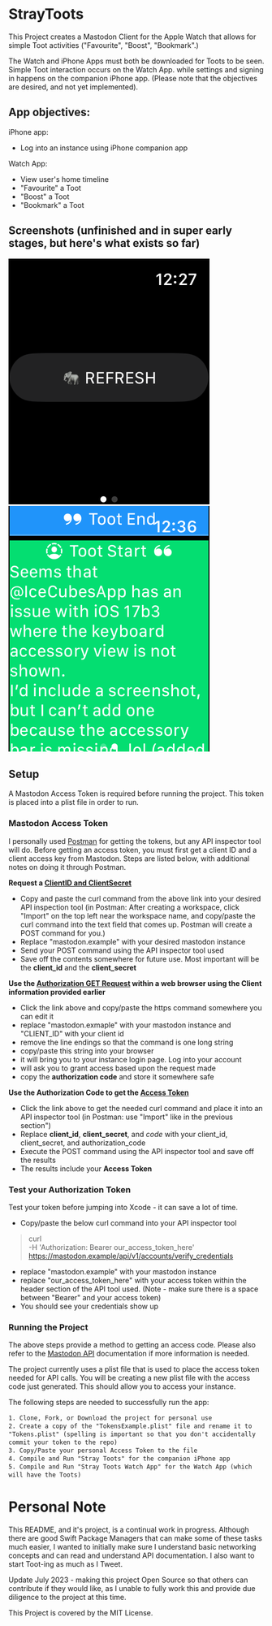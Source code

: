 # StrayToots

This Project creates a Mastodon Client for the Apple Watch that allows for simple Toot activities ("Favourite", "Boost", "Bookmark".) 

The Watch and iPhone Apps must both be downloaded for Toots to be seen. Simple Toot interaction occurs on the Watch App. while settings and signing in happens on the companion iPhone app. (Please note that the objectives are desired, and not yet implemented).

## App objectives:

iPhone app:
- Log into an instance using iPhone companion app

Watch App:
- View user's home timeline
- "Favourite" a Toot
- "Boost" a Toot
- "Bookmark" a Toot

## Screenshots (unfinished and in super early stages, but here's what exists so far)
![Watch Screenshot 1](refresh_img.png)
![Watch Screenshot 2](toot_img.png)


## Setup

A Mastodon Access Token is required before running the project. This token is placed into a plist file in order to run.

### Mastodon Access Token

I personally used [Postman](https://www.postman.com "Postman.com") for getting the tokens, but any API inspector tool will do. Before getting an access token, you must first get a client ID and a client access key from Mastodon. Steps are listed below, with additional notes on doing it through Postman.

**Request a [ClientID and ClientSecret](https://docs.joinmastodon.org/client/token/#app)**
- Copy and paste the curl command from the above link into your desired API inspection tool (in Postman: After creating a workspace, click "Import" on the top left near the workspace name, and copy/paste the curl command into the text field that comes up. Postman will create a POST command for you.)
- Replace "mastodon.example" with your desired mastodon instance
- Send your POST command using the API inspector tool used
- Save off the contents somewhere for future use. Most important will be the **client_id** and the **client_secret**


**Use the [Authorization GET Request](https://docs.joinmastodon.org/client/authorized/#login) within a web browser using the Client information provided earlier**
- Click the link above and copy/paste the https command somewhere you can edit it
- replace "mastodon.exmaple" with your mastodon instance and "CLIENT_ID" with your client id
- remove the line endings so that the command is one long string
- copy/paste this string into your browser
- it will bring you to your instance login page. Log into your account
- will ask you to grant access based upon the request made
- copy the **authorization code** and store it somewhere safe

**Use the Authorization Code to get the [Access Token](https://docs.joinmastodon.org/client/authorized/#token)**
- Click the link above to get the needed curl command and place it into an API inspector tool (in Postman: use "Import" like in the previous section")
- Replace **client_id**, **client_secret**, and *code* with your client_id, client_secret, and authorization_code
- Execute the POST command using the API inspector tool and save off the results
- The results include your **Access Token**

### Test your Authorization Token
Test your token before jumping into Xcode - it can save a lot of time.

- Copy/paste the below curl command into your API inspector tool
> curl \
    -H 'Authorization: Bearer our_access_token_here' \
    https://mastodon.example/api/v1/accounts/verify_credentials
- replace "mastodon.example" with your mastodon instance
- replace "our_access_token_here" with your access token within the header section of the API tool used. (Note - make sure there is a space between "Bearer" and your access token)
- You should see your credentials show up



### Running the Project
The above steps provide a method to getting an access code. Please also refer to the [Mastodon API](https://docs.joinmastodon.org/api/ "Mastodon API") documentation if more information is needed. 

The project currently uses a plist file that is used to place the access token needed for API calls. You will be creating a new plist file with the access code just generated. This should allow you to access your instance.

The following steps are needed to successfully run the app:

    1. Clone, Fork, or Download the project for personal use
    2. Create a copy of the "TokensExample.plist" file and rename it to "Tokens.plist" (spelling is important so that you don't accidentally commit your token to the repo)
    3. Copy/Paste your personal Access Token to the file
    4. Compile and Run "Stray Toots" for the companion iPhone app
    5. Compile and Run "Stray Toots Watch App" for the Watch App (which will have the Toots)



# Personal Note

This README, and it's project, is a continual work in progress. Although there are good Swift Package Managers that can make some of these tasks much easier, I wanted to initially make sure I understand basic networking concepts and can read and understand API documentation. I also want to start Toot-ing as much as I Tweet.

Update July 2023 - making this project Open Source so that others can contribute if they would like, as I unable to fully work this and provide due diligence to the project at this time.

This Project is covered by the MIT License.
